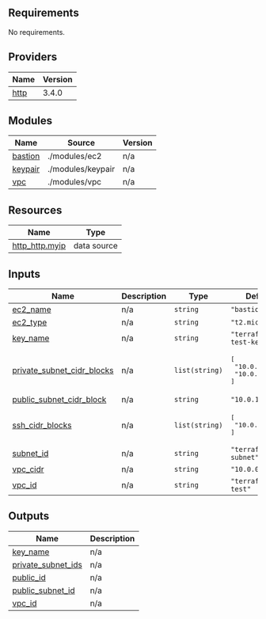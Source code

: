 <!-- BEGIN_TF_DOCS -->
## Requirements

No requirements.

## Providers

| Name | Version |
|------|---------|
| <a name="provider_http"></a> [http](#provider\_http) | 3.4.0 |

## Modules

| Name | Source | Version |
|------|--------|---------|
| <a name="module_bastion"></a> [bastion](#module\_bastion) | ./modules/ec2 | n/a |
| <a name="module_keypair"></a> [keypair](#module\_keypair) | ./modules/keypair | n/a |
| <a name="module_vpc"></a> [vpc](#module\_vpc) | ./modules/vpc | n/a |

## Resources

| Name | Type |
|------|------|
| [http_http.myip](https://registry.terraform.io/providers/hashicorp/http/latest/docs/data-sources/http) | data source |

## Inputs

| Name | Description | Type | Default | Required |
|------|-------------|------|---------|:--------:|
| <a name="input_ec2_name"></a> [ec2\_name](#input\_ec2\_name) | n/a | `string` | `"bastion_host"` | no |
| <a name="input_ec2_type"></a> [ec2\_type](#input\_ec2\_type) | n/a | `string` | `"t2.micro"` | no |
| <a name="input_key_name"></a> [key\_name](#input\_key\_name) | n/a | `string` | `"terraform-test-key"` | no |
| <a name="input_private_subnet_cidr_blocks"></a> [private\_subnet\_cidr\_blocks](#input\_private\_subnet\_cidr\_blocks) | n/a | `list(string)` | <pre>[<br>  "10.0.2.0/24",<br>  "10.0.3.0/24"<br>]</pre> | no |
| <a name="input_public_subnet_cidr_block"></a> [public\_subnet\_cidr\_block](#input\_public\_subnet\_cidr\_block) | n/a | `string` | `"10.0.1.0/24"` | no |
| <a name="input_ssh_cidr_blocks"></a> [ssh\_cidr\_blocks](#input\_ssh\_cidr\_blocks) | n/a | `list(string)` | <pre>[<br>  "10.0.0.0/16"<br>]</pre> | no |
| <a name="input_subnet_id"></a> [subnet\_id](#input\_subnet\_id) | n/a | `string` | `"terraform-subnet"` | no |
| <a name="input_vpc_cidr"></a> [vpc\_cidr](#input\_vpc\_cidr) | n/a | `string` | `"10.0.0.0/16"` | no |
| <a name="input_vpc_id"></a> [vpc\_id](#input\_vpc\_id) | n/a | `string` | `"terraform-test"` | no |

## Outputs

| Name | Description |
|------|-------------|
| <a name="output_key_name"></a> [key\_name](#output\_key\_name) | n/a |
| <a name="output_private_subnet_ids"></a> [private\_subnet\_ids](#output\_private\_subnet\_ids) | n/a |
| <a name="output_public_id"></a> [public\_id](#output\_public\_id) | n/a |
| <a name="output_public_subnet_id"></a> [public\_subnet\_id](#output\_public\_subnet\_id) | n/a |
| <a name="output_vpc_id"></a> [vpc\_id](#output\_vpc\_id) | n/a |
<!-- END_TF_DOCS -->